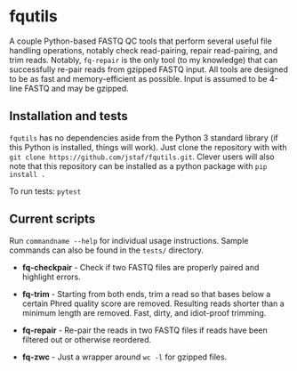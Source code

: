 # fqutils

A couple Python-based FASTQ QC tools that perform several useful file handling operations, 
notably check read-pairing, repair read-pairing, and trim reads. 
Notably, `fq-repair` is the only tool (to my knowledge) 
that can successfully re-pair reads from gzipped FASTQ input.
All tools are designed to be as fast and memory-efficient as possible.
Input is assumed to be 4-line FASTQ and may be gzipped.

## Installation and tests

`fqutils` has no dependencies aside from the Python 3 standard library 
(if this Python is installed, things will work).
Just clone the repository with with `git clone https://github.com/jstaf/fqutils.git`.
Clever users will also note that this repository can be installed as a python package with `pip install .`  

To run tests: `pytest`

## Current scripts

Run `commandname --help` for individual usage instructions.
Sample commands can also be found in the `tests/` directory.

* **fq-checkpair** - Check if two FASTQ files are properly paired and highlight errors.

* **fq-trim** - Starting from both ends, trim a read so that bases below a certain Phred quality score are removed. Resulting reads shorter than a minimum length are removed. Fast, dirty, and idiot-proof trimming.

* **fq-repair** - Re-pair the reads in two FASTQ files if reads have been filtered out or otherwise reordered. 

* **fq-zwc** - Just a wrapper around `wc -l` for gzipped files.
